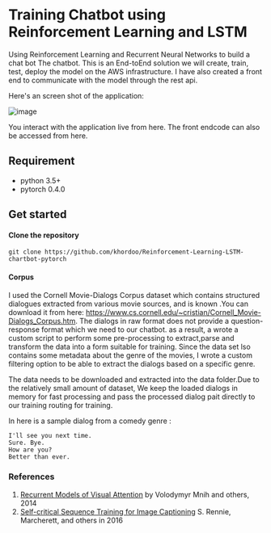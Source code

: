 # Training Chatbot using Reinforcement Learning and LSTM
Using Reinforcement Learning and Recurrent Neural Networks to build a chat bot
The chatbot.
This is an End-toEnd solution we will create, train, test, deploy the model on the AWS infrastructure. 
I have also created a front end to communicate with the model through the rest api.

Here's an screen shot of the application:

![image](https://user-images.githubusercontent.com/32692718/79906435-fe3df480-83d4-11ea-9ad2-070472cb676c.png)
 
You interact with the application live from here.
The front endcode can also be accessed from here.
## Requirement
* python 3.5+
* pytorch 0.4.0


## Get started
#### Clone the repository
```
git clone https://github.com/khordoo/Reinforcement-Learning-LSTM-chartbot-pytorch
```
#### Corpus
I used the Cornell Movie-Dialogs Corpus dataset which contains structured dialogues extracted from various movie sources, and is known
.You can download it from here: https://www.cs.cornell.edu/~cristian/Cornell_Movie-Dialogs_Corpus.htm.
The dialogs in raw format does not provide a question-response format which we need to our chatbot. as a result,
 a wrote a custom script to perform some pre-processing to extract,parse and transform the data into a form suitable for training.
 Since the data set lso contains some metadata about the genre of the movies, I wrote a custom filtering option to be able to 
 extract the dialogs based on a specific genre.
 
The data needs to be downloaded and extracted into the data folder.Due to the relatively small amount of dataset, 
We keep the loaded dialogs in memory for fast processing and pass the processed dialog pait directly to our training routing for training. 


In here is a sample dialog from a comedy genre :
```
I'll see you next time.
Sure. Bye.
How are you?
Better than ever.
```

### References
1. [Recurrent Models of Visual Attention](https://arxiv.org/abs/1406.6247) by Volodymyr Mnih and others, 2014 
2. [Self-critical Sequence Training for Image Captioning](https://arxiv.org/abs/1612.00563) S. Rennie, Marcherett, and others in 2016